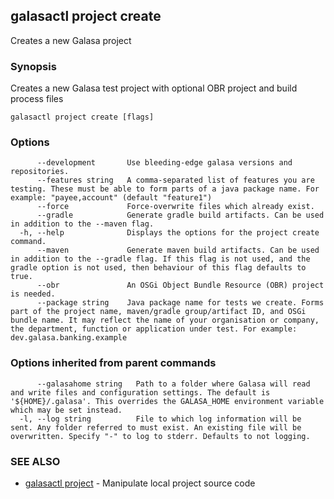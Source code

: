 ## galasactl project create

Creates a new Galasa project

### Synopsis

Creates a new Galasa test project with optional OBR project and build process files

```
galasactl project create [flags]
```

### Options

```
      --development       Use bleeding-edge galasa versions and repositories.
      --features string   A comma-separated list of features you are testing. These must be able to form parts of a java package name. For example: "payee,account" (default "feature1")
      --force             Force-overwrite files which already exist.
      --gradle            Generate gradle build artifacts. Can be used in addition to the --maven flag.
  -h, --help              Displays the options for the project create command.
      --maven             Generate maven build artifacts. Can be used in addition to the --gradle flag. If this flag is not used, and the gradle option is not used, then behaviour of this flag defaults to true.
      --obr               An OSGi Object Bundle Resource (OBR) project is needed.
      --package string    Java package name for tests we create. Forms part of the project name, maven/gradle group/artifact ID, and OSGi bundle name. It may reflect the name of your organisation or company, the department, function or application under test. For example: dev.galasa.banking.example
```

### Options inherited from parent commands

```
      --galasahome string   Path to a folder where Galasa will read and write files and configuration settings. The default is '${HOME}/.galasa'. This overrides the GALASA_HOME environment variable which may be set instead.
  -l, --log string          File to which log information will be sent. Any folder referred to must exist. An existing file will be overwritten. Specify "-" to log to stderr. Defaults to not logging.
```

### SEE ALSO

* [galasactl project](galasactl_project.md)	 - Manipulate local project source code

